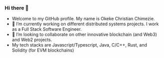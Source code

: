 ### Hi there 👋

- Welcome to my GitHub profile. My name is Okeke Christian Chimezie.
- 🔭 I’m currently working on different distributed systems projects. I work as a Full Stack Software Engineer.
- 👯 I’m looking to collaborate on other innovative blockchain (and Web3) and Web2 projects.
- My tech stacks are Javascript/Typescript, Java, C/C++, Rust, and Solidity (for EVM blockchains)






